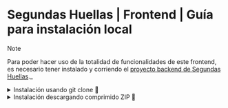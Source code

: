 # Segundas Huellas | Frontend | Guía para instalación local

> [!NOTE]
> Para poder hacer uso de la totalidad de funcionalidades de este frontend, es necesario tener instalado y corriendo el [proyecto backend de Segundas Huellas](https://github.com/No-Country-simulation/C22-23-t-webapp/tree/main/backend)._

<details>
  <summary>Instalación usando git clone 🔧</summary>

### Cómo clonar el proyecto

Sigue estos pasos para clonar el repositorio e instalar las dependencias necesarias:

1. **Clonar el repositorio**    
    Ejecuta el siguiente comando en tu terminal, reemplazando `URL_DEL_PROYECTO` por el enlace del proyecto:

```sh
git clone URL_DEL_PROYECTO
```

2. **OPCIONAL - Cambiar de rama**   
    Ejecuta el siguiente comando en tu terminal, reemplazando `RAMA` por la rama a utilizar:

```sh
git checkout RAMA
```

### Cómo instalar las dependencias del proyecto

1. Ejecuta el siguiente comando en tu terminal:

```sh
npm install
```

_Nota: Puedes utilizar otro package manager si así lo deseas; procura revisar las `Tecnologías principales` y también las `Librerías` para comprobar que son compatibles primero_

### Crear archivo `.env`

1. En la raíz del proyecto, crea un archivo llamado **.env**. Este archivo almacenará las variables de entorno utilizadas en el proyecto.
   
2. A continuación, define las variables de entorno necesarias para el proyecto. 
    
    _Nota: `Vite` tiene una forma particular de implementar variables de entorno con `.env`. La primer cuestión a tener en cuenta es usar el prefijo `VITE` a cualquier variable como se muestra en el ejemplo. Luego, la forma de invocar cada una de estas variables en el código, es haciendo uso del objeto `import.meta.env`. Para más información consultar la [documentación oficial de Vite](https://vite.dev/guide/env-and-mode)_

#### Ejemplo de archivo `.env`

Acomodar cada URL y puertos acorde a la configuración que se haya hecho al levantar el backend

```sh
VITE_AUTH_ADOPTER_URL="http://127.0.0.1:8080/api/auth/adopters/"
VITE_AUTH_LOGIN_URL="http://127.0.0.1:8080/api/auth/login"
VITE_AUTH_REFRESH_URL="http://127.0.0.1:8080/api/auth/refresh"
VITE_PET_DETAILS_URL="http://127.0.0.1:8080/api/pets/"
VITE_PET_SEARCH_URL="http://127.0.0.1:8080/api/pets/search"
VITE_PET_SEARCH_FILTER_BREED_URL="http://127.0.0.1:8080/api/pets/reference-data/breeds"
```

### Iniciar servidor (en modo `dev`)

```sh
npm run dev
```
</details>

<details>
  <summary>Instalación descargando comprimido ZIP 🔧</summary>

## Instalación descargando comprimido ZIP 🔧

### Cómo descargar el proyecto

Sigue estos pasos para clonar el repositorio e instalar las dependencias necesarias:

1. **Descargar el proyecto en formato ZIP** 
    Ir a “code” > download ZIP

2. **Descomprimir el archivo**

3. **OPCIONAL - Cambiar de rama**   
    Ejecuta el siguiente comando en tu terminal, reemplazando `RAMA` por la rama a utilizar:

```sh
git checkout RAMA
```

### Cómo instalar las dependencias del proyecto

1. En la carpeta donde se encuentra “package.json” ejecutar en terminal:

```sh
npm install
```

_Nota: Puedes utilizar otro package manager si así lo deseas; procura revisar las `Tecnologías principales` y también las `Librerías` para comprobar que son compatibles primero_

### Crear archivo `.env`

1. En la raíz del proyecto, crea un archivo llamado **.env**. Este archivo almacenará las variables de entorno utilizadas en el proyecto.
   
2. A continuación, define las variables de entorno necesarias para el proyecto. 
    
    _Nota: `Vite` tiene una forma particular de implementar variables de entorno con `.env`. La primer cuestión a tener en cuenta es usar el prefijo `VITE` a cualquier variable como se muestra en el ejemplo. Luego, la forma de invocar cada una de estas variables en el código, es haciendo uso del objeto `import.meta.env`. Para más información consultar la [documentación oficial de Vite](https://vite.dev/guide/env-and-mode)_

#### Ejemplo de archivo `.env`

Acomodar cada URL y puertos acorde a la configuración que se haya hecho al levantar el backend

```sh
VITE_AUTH_ADOPTER_URL="http://127.0.0.1:8080/api/auth/adopters/"
VITE_AUTH_LOGIN_URL="http://127.0.0.1:8080/api/auth/login"
VITE_AUTH_REFRESH_URL="http://127.0.0.1:8080/api/auth/refresh"
VITE_PET_DETAILS_URL="http://127.0.0.1:8080/api/pets/"
VITE_PET_SEARCH_URL="http://127.0.0.1:8080/api/pets/search"
VITE_PET_SEARCH_FILTER_BREED_URL="http://127.0.0.1:8080/api/pets/reference-data/breeds"
```

### Iniciar servidor (en modo `dev`)

```sh
npm run dev
```
</details>
